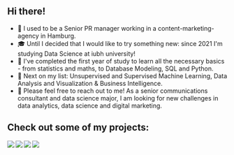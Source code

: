 ## Hi there!

- :briefcase: I used to be a Senior PR manager working in a content-marketing-agency in Hamburg. 
- :mortar_board: Until I decided that I would like to try something new: since 2021 I'm studying Data Science at iubh university! 
- :rocket: I've completed the first year of study to learn all the necessary basics - from statistics and maths, to Database Modeling, SQL and Python.
- :tada: Next on my list: Unsupervised and Supervised Machine Learning, Data Analysis and Visualization & Business Intelligence.  
- 💬 Please feel free to reach out to me! As a senior communications consultant and data science major, I am looking for new challenges in data analytics, data science and digital marketing.

## Check out some of my projects: 

<a href="https://github.com/kathrin-92/Analysing_Netflix_Data">
  <img align="left" src="https://github-readme-stats.vercel.app/api/pin/?username=kathrin-92&repo=Analysing_Netflix_Data" />
</a>

<a href="https://github.com/kathrin-92/OOFPP01_Project_Habit_Tracker">
  <img align="left" src="https://github-readme-stats.vercel.app/api/pin/?username=kathrin-92&repo=OOFPP01_Project_Habit_Tracker" />
</a>

<a href="https://github.com/Kathrin-92/DLBDSEDAV01_Geospacial_InteractiveDashboard">
  <img align="left" src="https://github-readme-stats.vercel.app/api/pin/?username=kathrin-92&repo=DLBDSEDAV01_Geospacial_InteractiveDashboard" />
</a>

<a href="https://github.com/Kathrin-92/DLBDSDQDW01_ScrapeTheWeb">
  <img align="left" src="https://github-readme-stats.vercel.app/api/pin/?username=kathrin-92&repo=DLBDSDQDW01_ScrapeTheWeb" />
</a>

